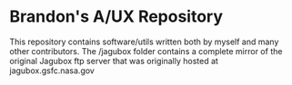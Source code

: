# Brandon's A/UX Repository
This repository contains software/utils written both by myself and many other contributors.
The /jagubox folder contains a complete mirror of the original Jagubox ftp server that was originally hosted at  jagubox.gsfc.nasa.gov
